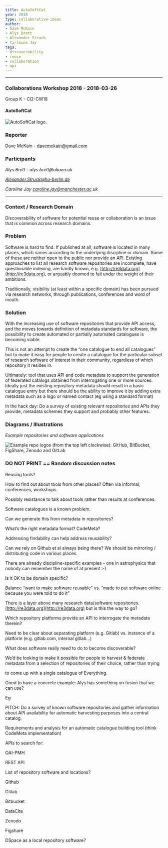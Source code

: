 ```yaml
---
title: AutoSoftCat
year: 2018
type: collaborative-ideas
author:
- Dave McKain
- Alys Brett
- Alexander Struck
- Carloine Jay
tags:
- discoverability
- reuse
- collaboration
- api
---
```


<hr>

### Collaborations Workshop 2018 - 2018-03-26

Group K - CI2-CW18 

#### AutoSoftCat

![AutoSoftCat logo.](../images/cw18-autosoftcat.png)


### **Reporter**

Dave McKain - [davemckain@gmail.com](mailto:davemckain@gmail.com)


### **Participants**

_Alys Brett - alys.brett@ukaea.uk_

_[Alexander.Struck@hu-berlin.de](mailto:Alexander.Struck@hu-berlin.de)_

_Caroline Jay caroline.jay@manchester.ac.uk_

---

### **Context / Research Domain**

Discoverability of software for potential reuse or collaboration is an issue that is common across research domains.

### **Problem**

Software is hard to find. If published at all, software is located in many places, which varies according to the underlying discipline or domain. Some of these are neither open to the public nor provide an API. Existing approaches to list all research software repositories are incomplete, have questionable indexing, are hardly known, e.g. [http://re3data.org](http://re3data.org), or arguably doomed to fail under the weight of their ambitions.

Traditionally, visibility (at least within a specific domain) has been pursued via research networks, through publications, conferences and word of mouth. 


### **Solution**

With the increasing use of software repositories that provide API access, and the moves towards definition of metadata standards for software, the possibility to create automated or partially automated catalogues is becoming viable. 

This is not an attempt to create the “one catalogue to end all catalogues” but to make it easy for people to create a catalogue for the particular subset of research software of interest in their community, regardless of which repository it resides in. 

Ultimately: tool that uses API and code metadata to support the generation of federated catalogs obtained from interrogating one or more sources. Ideally just the existing repository metadata should result in a basic catalogue entry but there should be the ability to improve it by adding extra metadata such as a logo or named contact (eg using a standard format)

In the hack day: Do a survey of existing relevant repositories and APIs they provide, metadata schemes they support and probably other features.


### **Diagrams / Illustrations**

_Example repositories and software applications_

![Example repo logos (from the top left clockwise): GitHub, BitBucket, FigShare, Zenodo and GitLab](../images/cw18-example-repos.png)


### DO NOT PRINT == Random discussion notes

Reusing tools?

How to find out about tools from other places? Often via informal, conferences, workshops. 

Possibly resistance to talk about tools rather than results at conferences.

Software catalogues is a known problem.

Can we generate this from metadata in repositories?

What’s the right metadata format? CodeMeta?

Addressing findability can help address reusability?

Can we rely on Github et al always being there? We should be mirroring / distributing code in various places.

There are already discipline-specific examples - one in astrophysics that nobody can remember the name of at present :-)

Is it OK to be domain specific?

Balance “want to make software reusable” vs. “made to put software online because you were told to do it”

There is a layer above many research data/software repositories. [http://re3data.org](http://re3data.org) but is this the way to go?

Which repository platforms provide an API to interrogate the metadata therein?

Need to be clear about separating platform (e.g. Gitlab) vs. instance of a platform (e.g. gitlab.com, internal gitlab…)

What does software really need to do to become discoverable?

We’d be looking to make it possible for people to harvest & federate metadata from a selection of repositories of their choice, rather than trying

to come up with a single catalogue of Everything.

Good to have a concrete example: Alys has something on fusion that we can use?

Eg 

PITCH: Do a survey of known software repositories and gather information about API availability for automatic harvesting purposes into a central catalog.

Requirements and analysis for an automatic catalogue building tool (think CodeMeta implementation)

APIs to search for:

OAI-PMH

REST API

List of repository software and locations?

Github

Gitlab

Bitbucket

DataCite

Zenodo

Figshare

DSpace as a local repository software?
